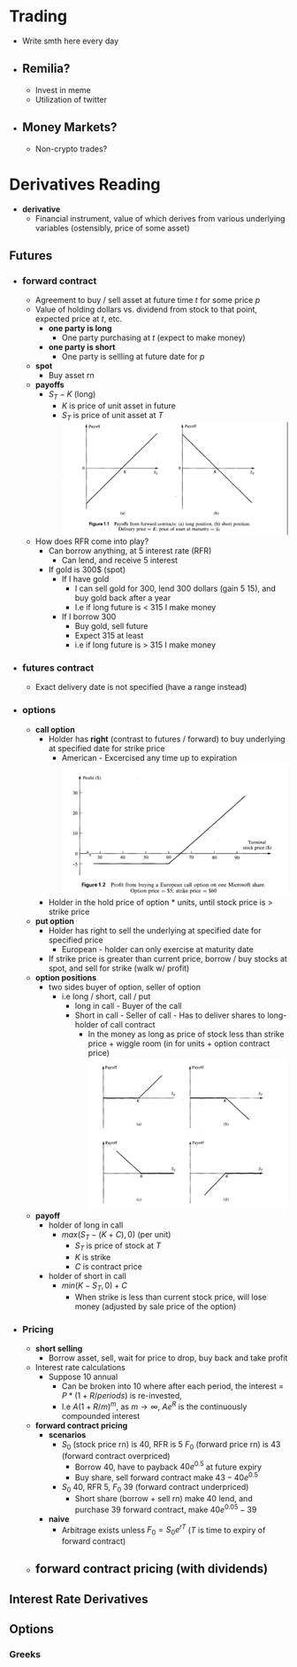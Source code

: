 # Trading
- Write smth here every day
- ## Remilia?
  - Invest in meme
  - Utilization of twitter
- ## Money Markets?
  - Non-crypto trades?

# Derivatives Reading
- **derivative**
  - Financial instrument, value of which derives from various underlying variables (ostensibly, price of some asset)
## Futures
- ### **forward contract**
  - Agreement to buy / sell asset at future time $t$ for some price $p$
  - Value of holding dollars vs. dividend from stock to that point, expected price at $t$, etc.
    - **one party is long**
      - One party purchasing at $t$ (expect to make money)
    - **one party is short**
      - One party is sellling at future date for $p$
  - **spot**
    - Buy asset rn
  - **payoffs**
    - $S_T - K$ (long)
      - $K$ is price of unit asset in future
      - $S_T$ is price of unit asset at $T$
        ![Alt text](Screen%20Shot%202023-07-29%20at%201.57.23%20PM.png)
  - How does RFR come into play?
    - Can borrow anything, at $5%$ interest rate (RFR)
      - Can lend, and receive $5%$ interest
    - If gold is $300$$ (spot)
      - If I have gold
        - I can sell gold for 300, lend 300 dollars (gain $5%$ 15), and buy gold back after a year
        - I.e if long future is < 315 I make money
      - If I borrow 300
        - Buy gold, sell future
        - Expect 315 at least
        - i.e if long future is > 315 I make money
- ### **futures contract**
  - Exact delivery date is not specified (have a range instead)
- ### **options**
  - **call option**
    - Holder has **right** (contrast to futures / forward) to buy underlying at specified date for strike price
      - American - Excercised any time up to expiration
      ![Alt text](Screen%20Shot%202023-07-29%20at%202.19.14%20PM.png)
    - Holder in the hold price of option * units, until stock price is > strike price
  - **put option**
    - Holder has right to sell the underlying at specified date for specified price
      - European - holder can only exercise at maturity date
    - If strike price is greater than current price, borrow / buy stocks at spot, and sell for strike (walk w/ profit)
  - **option positions**
    - two sides buyer of option, seller of option
      - i.e long / short, call / put
        - long in call - Buyer of the call
        - Short in call - Seller of call - Has to deliver shares to long-holder of call contract
          - In the money as long as price of stock less than strike price + wiggle room (in for units + option contract price)
        ![Alt text](Screen%20Shot%202023-07-29%20at%202.34.07%20PM.png)
  - **payoff**
    - holder of long in call
      - $max(S_T - (K + C), 0)$ (per unit)
         -  $S_T$ is price of stock at $T$
         -  $K$ is strike
         -  $C$ is contract price
    - holder of short in call
      - $min(K - S_T, 0) + C$
        - When strike is less than current stock price, will lose money (adjusted by sale price of the option)
- ### Pricing
  - **short selling**
    - Borrow asset, sell, wait for price to drop, buy back and take profit
  - Interest rate calculations
    - Suppose $10%$ annual
      - Can be broken into $10% / periods$ where after each period, the interest = $P * (1 + R / periods)$ is re-invested, 
      - I.e $A(1 + R/m)^{m}$, as $m \rightarrow \infty$, $Ae^{R}$ is the continuously compounded interest
  - **forward contract pricing**
    - **scenarios**
      - $S_0$ (stock price rn) is $40$, RFR is $5%$ $F_0$ (forward price rn) is $43$ (forward contract overpriced)
        - Borrow 40, have to payback $40e^{0.5}$ at future expiry
        - Buy share, sell forward contract make $43 - 40e^{0.5}$
      - $S_0$ 40, RFR $5%$, $F_0$ 39 (forward contract underpriced)
        - Short share (borrow + sell rn) make 40 lend, and purchase 39 forward contract, make $40e^{0.05} - 39$
    - **naive**
      - Arbitrage exists unless $F_0 = S_0e^{rT}$ ($T$ is time to expiry of forward contract)
  - **forward contract pricing (with dividends)**
    -  
## Interest Rate Derivatives
## Options
### Greeks

